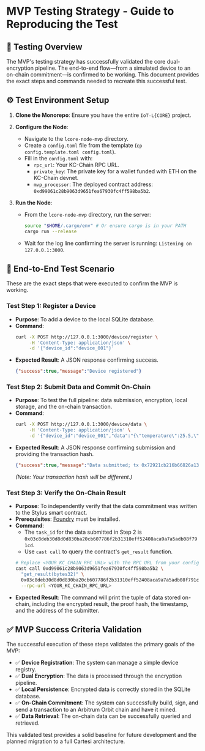 # MVP Testing Strategy - Guide to Reproducing the Test

## 🧪 Testing Overview

The MVP's testing strategy has successfully validated the core dual-encryption pipeline. The end-to-end flow—from a simulated device to an on-chain commitment—is confirmed to be working. This document provides the exact steps and commands needed to recreate this successful test.

## ⚙️ Test Environment Setup

1.  **Clone the Monorepo**: Ensure you have the entire `IoT-L{CORE}` project.

2.  **Configure the Node**:
    -   Navigate to the `lcore-node-mvp` directory.
    -   Create a `config.toml` file from the template (`cp config.template.toml config.toml`).
    -   Fill in the `config.toml` with:
        -   `rpc_url`: Your KC-Chain RPC URL.
        -   `private_key`: The private key for a wallet funded with ETH on the KC-Chain devnet.
        -   `mvp_processor`: The deployed contract address: `0xd99061c28b9063d9651fea67930fc4ff598ba5b2`.

3.  **Run the Node**:
    -   From the `lcore-node-mvp` directory, run the server:
        ```bash
        source "$HOME/.cargo/env" # Or ensure cargo is in your PATH
        cargo run --release
        ```
    -   Wait for the log line confirming the server is running: `Listening on 127.0.0.1:3000`.

## 🔬 End-to-End Test Scenario

These are the exact steps that were executed to confirm the MVP is working.

### **Test Step 1: Register a Device**
-   **Purpose**: To add a device to the local SQLite database.
-   **Command**:
    ```bash
    curl -X POST http://127.0.0.1:3000/device/register \
         -H 'Content-Type: application/json' \
         -d '{"device_id":"device_001"}'
    ```
-   **Expected Result**: A JSON response confirming success.
    ```json
    {"success":true,"message":"Device registered"}
    ```

### **Test Step 2: Submit Data and Commit On-Chain**
-   **Purpose**: To test the full pipeline: data submission, encryption, local storage, and the on-chain transaction.
-   **Command**:
    ```bash
    curl -X POST http://127.0.0.1:3000/device/data \
         -H 'Content-Type: application/json' \
         -d '{"device_id":"device_001","data":"{\"temperature\":25.5,\"humidity\":60.1}","timestamp":1718576400}'
    ```
-   **Expected Result**: A JSON response confirming submission and providing the transaction hash.
    ```json
    {"success":true,"message":"Data submitted; tx 0x72921cb216b66826a130bc06ff340c1deadc02da38c23167f7777043fd906e8a"}
    ```
    *(Note: Your transaction hash will be different.)*

### **Test Step 3: Verify the On-Chain Result**
-   **Purpose**: To independently verify that the data commitment was written to the Stylus smart contract.
-   **Prerequisites**: [Foundry](https://getfoundry.sh/) must be installed.
-   **Command**:
    -   The `task_id` for the data submitted in Step 2 is `0x03c8deb30d8d0d830ba20cb607786f2b31310eff52408aca9a7a5adb08f791cd`.
    -   Use `cast call` to query the contract's `get_result` function.
    ```bash
    # Replace <YOUR_KC_CHAIN_RPC_URL> with the RPC URL from your config.toml
    cast call 0xd99061c28b9063d9651fea67930fc4ff598ba5b2 \
      "get_result(bytes32)" \
      0x03c8deb30d8d0d830ba20cb607786f2b31310eff52408aca9a7a5adb08f791cd \
      --rpc-url <YOUR_KC_CHAIN_RPC_URL>
    ```
-   **Expected Result**: The command will print the tuple of data stored on-chain, including the encrypted result, the proof hash, the timestamp, and the address of the submitter.

## ✅ MVP Success Criteria Validation

The successful execution of these steps validates the primary goals of the MVP:

-   ✅ **Device Registration**: The system can manage a simple device registry.
-   ✅ **Dual Encryption**: The data is processed through the encryption pipeline.
-   ✅ **Local Persistence**: Encrypted data is correctly stored in the SQLite database.
-   ✅ **On-Chain Commitment**: The system can successfully build, sign, and send a transaction to an Arbitrum Orbit chain and have it mined.
-   ✅ **Data Retrieval**: The on-chain data can be successfully queried and retrieved.

This validated test provides a solid baseline for future development and the planned migration to a full Cartesi architecture.
